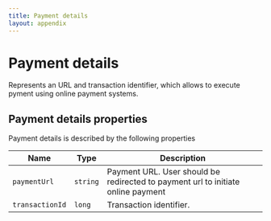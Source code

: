 ```yaml
---
title: Payment details
layout: appendix
---
```


# Payment details

Represents an URL and transaction identifier, which allows to execute pyment using online payment systems.


## Payment details properties

Payment details is described by the following properties


Name            | Type      | Description
-----|----------|----------------------
`paymentUrl`    |`string`   | Payment URL. User should be redirected to payment url to initiate online payment
`transactionId`	|`long`     | Transaction identifier.
